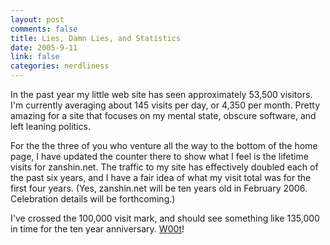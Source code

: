 ```yaml
--- 
layout: post
comments: false
title: Lies, Damn Lies, and Statistics
date: 2005-9-11
link: false
categories: nerdliness
---
```

In the past year my little web site has seen approximately 53,500 visitors. I'm currently averaging about 145 visits per day, or 4,350 per month. Pretty amazing for a site that focuses on my mental state, obscure software, and left leaning politics.

For the the three of you who venture all the way to the bottom of the home page, I have updated the counter there to show what I feel is the lifetime visits for zanshin.net. The traffic to my site has effectively doubled each of the past six years, and I have a fair idea of what my visit total was for the first four years. (Yes, zanshin.net will be ten years old in February 2006. Celebration details will be forthcoming.)

I've crossed the 100,000 visit mark, and should see something like 135,000 in time for the ten year anniversary. <a href="http://woot.com" title="Woot!">W00t</a>!
